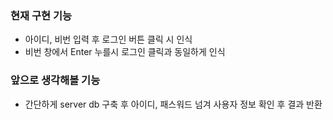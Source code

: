 ### 현재 구현 기능
- 아이디, 비번 입력 후 로그인 버튼 클릭 시 인식
- 비번 창에서 Enter 누를시 로그인 클릭과 동일하게 인식

### 앞으로 생각해볼 기능
- 간단하게 server db 구축 후 아이디, 패스워드 넘겨 사용자 정보 확인 후 결과 반환